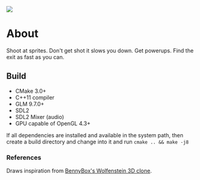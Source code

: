 ![](resources/demo.gif)

# About
Shoot at sprites. Don't get shot it slows you down. Get powerups. Find the exit as fast as you can. <br />

## Build
 - CMake 3.0+
 - C++11 compiler
 - GLM 9.7.0+
 - SDL2
 - SDL2 Mixer (audio)
 - GPU capable of OpenGL 4.3+

If all dependencies are installed and available in the system path, then create a build directory and change into it and run `cmake .. && make -j8` <br />

### References
Draws inspiration from [BennyBox's Wolfenstein 3D clone](https://github.com/BennyQBD/Wolfenstein3DClone). <br />

